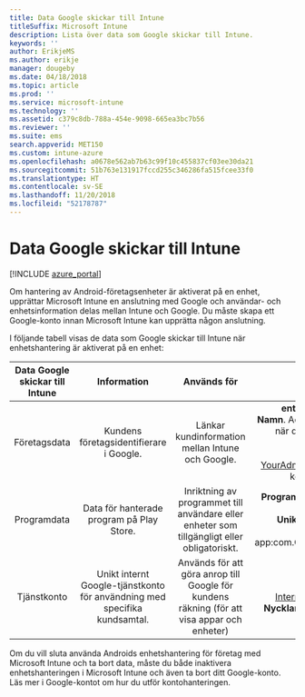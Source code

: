 ```yaml
---
title: Data Google skickar till Intune
titleSuffix: Microsoft Intune
description: Lista över data som Google skickar till Intune.
keywords: ''
author: ErikjeMS
ms.author: erikje
manager: dougeby
ms.date: 04/18/2018
ms.topic: article
ms.prod: ''
ms.service: microsoft-intune
ms.technology: ''
ms.assetid: c379c8db-788a-454e-9098-665ea3bc7b56
ms.reviewer: ''
ms.suite: ems
search.appverid: MET150
ms.custom: intune-azure
ms.openlocfilehash: a0678e562ab7b63c99f10c455837cf03ee30da21
ms.sourcegitcommit: 51b763e131917fccd255c346286fa515fcee33f0
ms.translationtype: HT
ms.contentlocale: sv-SE
ms.lasthandoff: 11/20/2018
ms.locfileid: "52178787"
---
```

# <a name="data-google-sends-to-intune"></a>Data Google skickar till Intune

[!INCLUDE [azure_portal](./includes/azure_portal.md)]

Om hantering av Android-företagsenheter är aktiverat på en enhet, upprättar Microsoft Intune en anslutning med Google och användar- och enhetsinformation delas mellan Intune och Google. Du måste skapa ett Google-konto innan Microsoft Intune kan upprätta någon anslutning.

I följande tabell visas de data som Google skickar till Intune när enhetshantering är aktiverat på en enhet:


| Data Google skickar till Intune | Information | Används för | Exempel |
|:---:|:---:|:---:|:---:|
| Företagsdata | Kundens företagsidentifierare i Google. | Länkar kundinformation mellan Intune och Google. | **enterpriseId** exempel: LC04eik8a6.<br>**Namn**. Administratörnamnet såsom det angavs när du konfigurerade Android-företag. Exempel: Joe Smith.<br>**E-post till administratör**. YourAdmin@gmail.com som användes när du konfigurerade Android-företag. |
| Programdata | Data för hanterade program på Play Store. | Inriktning av programmet till användare eller enheter som tillgängligt eller obligatoriskt. | **Programnamn** exempel: Contoso Warehouse Inventory Application.<br>**Unik identifierare som representerar programmet** exempel: app:com.Contoso.Warehouse.InventoryTracking |
| Tjänstkonto | Unikt internt Google-tjänstkonto för användning med specifika kundsamtal. | Används för att göra anrop till Google för kundens räkning (för att visa appar och enheter) | **Namn** exempel: InternalAccount@InternalService.com.<br>**Nycklar** exempel: ServiceAccountPassword |


Om du vill sluta använda Androids enhetshantering för företag med Microsoft Intune och ta bort data, måste du både inaktivera enhetshanteringen i Microsoft Intune och även ta bort ditt Google-konto. Läs mer i Google-kontot om hur du utför kontohanteringen.


